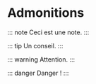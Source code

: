 # Admonitions

::: note
Ceci est une note.
:::

::: tip
Un conseil.
:::

::: warning
Attention.
:::

::: danger
Danger !
:::
